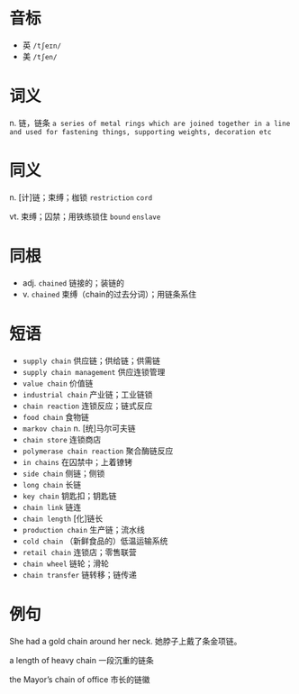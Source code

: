 # 音标

- 英 `/tʃeɪn/`
- 美 `/tʃen/`

# 词义

n. 链，链条
`a series of metal rings which are joined together in a line and used for fastening things, supporting weights, decoration etc`

# 同义

n. [计]链；束缚；枷锁
`restriction` `cord`

vt. 束缚；囚禁；用铁练锁住
`bound` `enslave`

# 同根

- adj. `chained` 链接的；装链的
- v. `chained` 束缚（chain的过去分词）；用链条系住

# 短语

- `supply chain` 供应链；供给链；供需链
- `supply chain management` 供应连锁管理
- `value chain` 价值链
- `industrial chain` 产业链；工业链锁
- `chain reaction` 连锁反应；链式反应
- `food chain` 食物链
- `markov chain` n. [统]马尔可夫链
- `chain store` 连锁商店
- `polymerase chain reaction` 聚合酶链反应
- `in chains` 在囚禁中；上着镣铐
- `side chain` 侧链；侧锁
- `long chain` 长链
- `key chain` 钥匙扣；钥匙链
- `chain link` 链连
- `chain length` [化]链长
- `production chain` 生产链；流水线
- `cold chain` （新鲜食品的）低温运输系统
- `retail chain` 连锁店；零售联营
- `chain wheel` 链轮；滑轮
- `chain transfer` 链转移；链传递

# 例句

She had a gold chain around her neck.
她脖子上戴了条金项链。

a length of heavy chain
一段沉重的链条

the Mayor’s chain of office
市长的链徽


